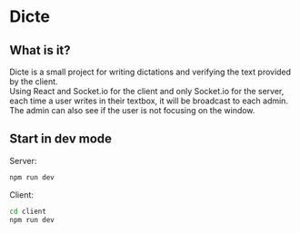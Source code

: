 # Dicte

## What is it?
Dicte is a small project for writing dictations and verifying the text provided by the client. <br />
Using React and Socket.io for the client and only Socket.io for the server, each time a user writes in their textbox, it will be broadcast to each admin.
The admin can also see if the user is not focusing on the window.

## Start in dev mode
Server:
```sh
npm run dev
```
Client:
```sh
cd client
npm run dev
```
